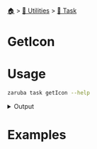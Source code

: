 <!--startTocHeader-->
[🏠](../../README.md) > [🔧 Utilities](../README.md) > [🔨 Task](README.md)
# GetIcon
<!--endTocHeader-->

# Usage

<!--startCode-->
```bash
zaruba task getIcon --help
```
 
<details>
<summary>Output</summary>
 
```````
get task icon

Usage:
  zaruba task getIcon <taskName> [projectFile] [flags]

Flags:
  -h, --help   help for getIcon
```````
</details>
<!--endCode-->

# Examples


<!--startTocSubtopic-->
<!--endTocSubtopic-->